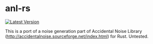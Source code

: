 # anl-rs

[![Latest Version](https://img.shields.io/crates/v/anl.svg)](https://crates.io/crates/anl)

This is a port of a noise generation part of Accidental Noise Library (http://accidentalnoise.sourceforge.net/index.html) for Rust. Untested.
